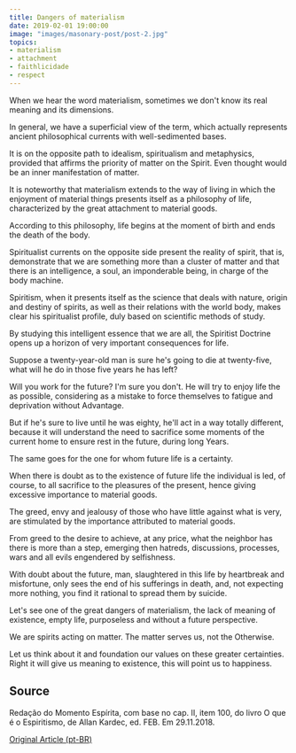 ```yaml
---
title: Dangers of materialism
date: 2019-02-01 19:00:00
image: "images/masonary-post/post-2.jpg"
topics: 
- materialism
- attachment
- faithlicidade
- respect
---
```



When we hear the word materialism, sometimes we don't know its real
meaning and its dimensions.

In general, we have a superficial view of the term, which actually represents
ancient philosophical currents with well-sedimented bases.

It is on the opposite path to idealism, spiritualism and metaphysics, provided that
affirms the priority of matter on the Spirit. Even thought would be
an inner manifestation of matter.

It is noteworthy that materialism extends to the way of living in which the enjoyment of
material things presents itself as a philosophy of life, characterized by the
great attachment to material goods.

According to this philosophy, life begins at the moment of birth and ends the
death of the body.

Spiritualist currents on the opposite side present the reality of
spirit, that is, demonstrate that we are something more than a cluster of
matter and that there is an intelligence, a soul, an imponderable being, in charge of the
body machine.

Spiritism, when it presents itself as the science that deals with nature,
origin and destiny of spirits, as well as their relations with the world
body, makes clear his spiritualist profile, duly based on
scientific methods of study.

By studying this intelligent essence that we are all, the Spiritist Doctrine opens up
a horizon of very important consequences for life.

Suppose a twenty-year-old man is sure he's going to die at
twenty-five, what will he do in those five years he has left?

Will you work for the future? I'm sure you don't. He will try to enjoy life the
as possible, considering as a mistake to force themselves to fatigue and deprivation without
Advantage.

But if he's sure to live until he was eighty, he'll act in a way
totally different, because it will understand the need to sacrifice some
moments of the current home to ensure rest in the future, during long
Years.

The same goes for the one for whom future life is a certainty.

When there is doubt as to the existence of future life the individual is
led, of course, to all sacrifice to the pleasures of the present, hence giving
excessive importance to material goods.

The greed, envy and jealousy of those who have little against what is very, are
stimulated by the importance attributed to material goods.

From greed to the desire to achieve, at any price, what the neighbor has
there is more than a step, emerging then hatreds, discussions,
processes, wars and all evils engendered by selfishness.

With doubt about the future, man, slaughtered in this life by heartbreak and
misfortune, only sees the end of his sufferings in death, and, not expecting more
nothing, you find it rational to spread them by suicide.

Let's see one of the great dangers of materialism, the lack of meaning of
existence, empty life, purposeless and without a future perspective.

We are spirits acting on matter. The matter serves us, not the
Otherwise.

Let us think about it and foundation our values on these greater certainties. Right
it will give us meaning to existence, this will point us to happiness.


## Source
Redação do Momento Espírita, com base no cap. II, item 100,
do livro O que é o Espiritismo, de Allan Kardec, ed. FEB.
Em 29.11.2018.


[Original Article (pt-BR)](http://www.momento.com.br/pt/ler_texto.php?id=5600)


